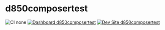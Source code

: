 # d850composertest

![CI none](https://img.shields.io/badge/ci-none-orange.svg)
[![Dashboard d850composertest](https://img.shields.io/badge/dashboard-d850composertest-yellow.svg)](https://dashboard.pantheon.io/sites/06cd7fb3-b02d-4c61-a94a-7ee38a57fcd7#dev/code)
[![Dev Site d850composertest](https://img.shields.io/badge/site-d850composertest-blue.svg)](http://dev-d850composertest.pantheonsite.io/)